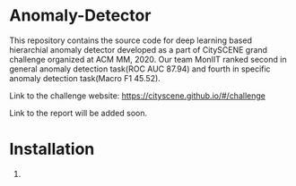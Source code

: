 # Anomaly-Detector
This repository contains the source code for deep learning based hierarchial anomaly detector developed as a part of CitySCENE grand challenge organized at ACM MM, 2020. Our team MonIIT ranked second in general anomaly detection task(ROC AUC 87.94) and fourth in specific anomaly detection task(Macro F1 45.52).

Link to the challenge website: https://cityscene.github.io/#/challenge

Link to the report will be added soon.

# Installation
1. 



